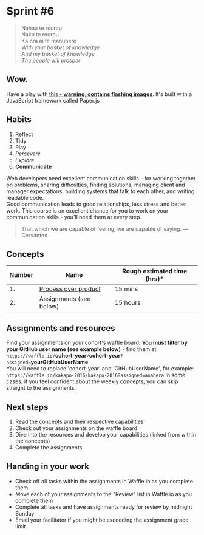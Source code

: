 # Sprint #6

> Nahau te rourou<br>
> Naku te rourou<br>
> Ka ora ai te manuhere<br>
> *With your basket of knowledge*<br>
> *And my basket of knowledge*<br>
> *The people will prosper*<br>
> 

## Wow.
Have a play with [this - **warning, contains flashing images**](http://www.staggeringbeauty.com/). It's built with a JavaScript framework called Paper.js

## Habits  
<!-- learn > develop > practice -->
1. Reflect
2. Tidy
3. Play
5. *Persevere*
6. *Explore*
6. **Communicate**

Web developers need excellent communication skills - for working together on problems, sharing difficulties, finding solutions, managing client and manager expectations, building systems that talk to each other, and writing readable code.  
Good communication leads to good relationships, less stress and better work. This course is an excellent chance for you to work on your communication skills - you'll need them at every step.

>That which we are capable of feeling, we are capable of saying. — Cervantes

## Concepts

Number | Name | Rough estimated time (hrs)*
--------|-------------------|----------
1. | [Process over product](https://github.com/dev-academy-programme/curriculum/tree/master/concepts/process-over-product) | 15 mins
2. | Assignments (see below) | 15 hours


## Assignments and resources
Find your assignments on your cohort's waffle board. **You must filter by your GitHub user name (see example below)** - find them at<br> `https://waffle.io/`**cohort-year**`/`**cohort-year**`?assigned=`**yourGitHubUserName**
<br>
You will need to replace 'cohort-year' and 'GitHubUserName', for example:<br> `https://waffle.io/kakapo-2016/kakapo-2016?assigned=anahera`
In some cases, if you feel confident about the weekly concepts, you can skip straight to the assignments.

## Next steps
1. Read the concepts and their respective capabilities
2. Check out your assignments on the waffle board
3. Dive into the resources and develop your capabilities (linked from within the concepts)
4. Complete the assignments

## Handing in your work
- Check off all tasks within the assignments in Waffle.io as you complete them
- Move each of your assignments to the "Review" list in Waffle.io as you complete them
- Complete all tasks and have assignments ready for review by midnight Sunday
- Email your facilitator if you might be exceeding the assignment grace limit

